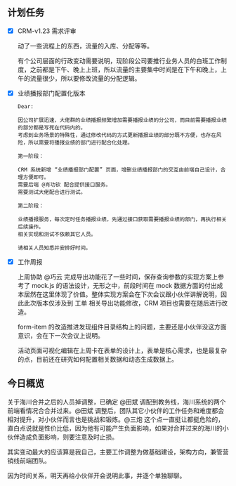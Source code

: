 ## 计划任务

- [x] CRM-v1.23 需求评审

  动了一些流程上的东西，流量的入库、分配等等。

  有个公司层面的行政变动需要说明，现阶段公司要推行业务人员的白班工作制度，之前都是下午、晚上上班，所以流量的主要集中时间是在下午和晚上，上午的流量很少，所以要修改流量的分配逻辑。

- [x] 业绩播报部门配置化版本

  ```
  Dear:

  因公司扩展迅速，大佬群的业绩播报频繁增加需要播报业绩的分公司，而目前需要播报业绩的部分都是写死在代码内的。
  考虑到业务场景的特殊性，通过修改代码的方式更新播报业绩的部分既不方便，也存在风险，所以需要将播报业绩的部门进行配合化处理。

  第一阶段：

  CRM 系统新增 “业绩播报部门配置” 页面，增删业绩播报部门的交互由前端自己设计，合理方便即可。
  需要后端 @肖功钦 配合提供接口服务。
  需要测试大佬配合进行测试。

  第二阶段：

  业绩播报服务，每次定时任务播报业绩，先通过接口获取需要播报业绩的部门，再执行相关后续操作。
  相关实现和测试不依赖其它人员。

  请相关人员知悉并安排好时间。
  ```

- [x] 工作周报

  上周协助 @巧云 完成导出功能花了一些时间，保存查询参数的实现方案上参考了 mock.js 的语法设计，无形之中，前段时间在 mock 数据方面的付出成本居然在这里体现了价值。整体实现方案会在下次会议跟小伙伴讲解说明，因此此次版本仅涉及到 工单 相关导出功能修改，CRM 项目也需要在随后进行改造。

  form-item 的改造推进发现组件目录结构上的问题，主要还是小伙伴没这方面意识，会在下一次会议上说明。

  活动页面可视化编辑在上周卡在表单的设计上，表单是核心需求，也是最复杂的点，目前还在研究如何配置相关数据和动态生成数据上。

## 今日概览

关于海川合并之后的人员掉调整，已确定 @田斌 调配到教务线，海川系统的两个前端看情况合合并过来。@田斌 调整后，团队其它小伙伴的工作任务和难度都会相对提升，对小伙伴而言也是挑战和锻炼。@三炮 这个点一直挺让都挺危险的，直白点说就是性价比低，因为他有可能产生负面影响，如果对合并过来的海川的小伙伴造成负面影响，则要注意及时止损。

其实变动最大的应该算是我自己，主要工作调整为做基础建设，架构方向，兼管营销线前端团队。

因为时间关系，明天再给小伙伴开会说明此事，并逐个单独聊聊。
